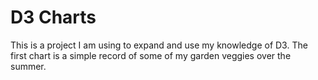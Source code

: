 # D3 Charts
This is a project I am using to expand and use my knowledge of D3. The first chart is a simple record of some of my garden veggies over the summer.